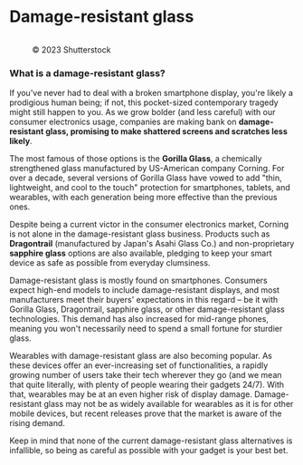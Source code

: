 # Damage-resistant glass

<figure><img src="https://images.versus.io/property/gorillaglas-1598475376230.variety.jpg" alt=""><figcaption><p>© 2023 Shutterstock</p></figcaption></figure>

### What is a damage-resistant glass?

If you've never had to deal with a broken smartphone display, you're likely a prodigious human being; if not, this pocket-sized contemporary tragedy might still happen to you. As we grow bolder (and less careful) with our consumer electronics usage, companies are making bank on **damage-resistant glass, promising to make shattered screens and scratches less likely**.

The most famous of those options is the **Gorilla Glass**, a chemically strengthened glass manufactured by US-American company Corning. For over a decade, several versions of Gorilla Glass have vowed to add "thin, lightweight, and cool to the touch" protection for smartphones, tablets, and wearables, with each generation being more effective than the previous ones.

Despite being a current victor in the consumer electronics market, Corning is not alone in the damage-resistant glass business. Products such as **Dragontrail** (manufactured by Japan's Asahi Glass Co.) and non-proprietary **sapphire glass** options are also available, pledging to keep your smart device as safe as possible from everyday clumsiness.

Damage-resistant glass is mostly found on smartphones. Consumers expect high-end models to include damage-resistant displays, and most manufacturers meet their buyers' expectations in this regard – be it with Gorilla Glass, Dragontrail, sapphire glass, or other damage-resistant glass technologies. This demand has also increased for mid-range phones, meaning you won't necessarily need to spend a small fortune for sturdier glass.

Wearables with damage-resistant glass are also becoming popular. As these devices offer an ever-increasing set of functionalities, a rapidly growing number of users take their tech wherever they go (and we mean that quite literally, with plenty of people wearing their gadgets 24/7). With that, wearables may be at an even higher risk of display damage. Damage-resistant glass may not be as widely available for wearables as it is for other mobile devices, but recent releases prove that the market is aware of the rising demand.

Keep in mind that none of the current damage-resistant glass alternatives is infallible, so being as careful as possible with your gadget is your best bet.
